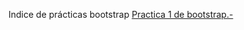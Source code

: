 Indice de prácticas bootstrap
<a href="https://lolyous.github.io/practica1.html">Practica 1 de bootstrap.-</a>
